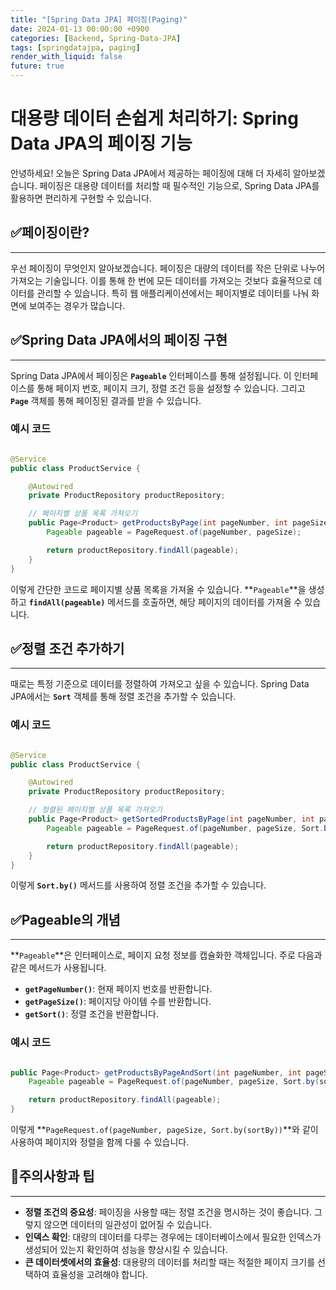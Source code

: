 ```yaml
---
title: "[Spring Data JPA] 페이징(Paging)"
date: 2024-01-13 00:00:00 +0900
categories: [Backend, Spring-Data-JPA]
tags: [springdatajpa, paging]
render_with_liquid: false
future: true
---
```


# **대용량 데이터 손쉽게 처리하기: Spring Data JPA의 페이징 기능**

안녕하세요! 오늘은 Spring Data JPA에서 제공하는 페이징에 대해 더 자세히 알아보겠습니다. 페이징은 대용량 데이터를 처리할 때 필수적인 기능으로, Spring Data JPA를 활용하면 편리하게 구현할 수 있습니다.

## ✅**페이징이란?**

---

우선 페이징이 무엇인지 알아보겠습니다. 페이징은 대량의 데이터를 작은 단위로 나누어 가져오는 기술입니다. 이를 통해 한 번에 모든 데이터를 가져오는 것보다 효율적으로 데이터를 관리할 수 있습니다. 특히 웹 애플리케이션에서는 페이지별로 데이터를 나눠 화면에 보여주는 경우가 많습니다.

## ✅**Spring Data JPA에서의 페이징 구현**

---

Spring Data JPA에서 페이징은 **`Pageable`** 인터페이스를 통해 설정됩니다. 이 인터페이스를 통해 페이지 번호, 페이지 크기, 정렬 조건 등을 설정할 수 있습니다. 그리고 **`Page`** 객체를 통해 페이징된 결과를 받을 수 있습니다.

### **예시 코드**

```java

@Service
public class ProductService {

    @Autowired
    private ProductRepository productRepository;

    // 페이지별 상품 목록 가져오기
    public Page<Product> getProductsByPage(int pageNumber, int pageSize) {
        Pageable pageable = PageRequest.of(pageNumber, pageSize);

        return productRepository.findAll(pageable);
    }
}

```

이렇게 간단한 코드로 페이지별 상품 목록을 가져올 수 있습니다. **`Pageable`**을 생성하고 **`findAll(pageable)`** 메서드를 호출하면, 해당 페이지의 데이터를 가져올 수 있습니다.

## ✅**정렬 조건 추가하기**

---

때로는 특정 기준으로 데이터를 정렬하여 가져오고 싶을 수 있습니다. Spring Data JPA에서는 **`Sort`** 객체를 통해 정렬 조건을 추가할 수 있습니다.

### **예시 코드**

```java

@Service
public class ProductService {

    @Autowired
    private ProductRepository productRepository;

    // 정렬된 페이지별 상품 목록 가져오기
    public Page<Product> getSortedProductsByPage(int pageNumber, int pageSize, String sortBy) {
        Pageable pageable = PageRequest.of(pageNumber, pageSize, Sort.by(sortBy));

        return productRepository.findAll(pageable);
    }
}

```

이렇게 **`Sort.by()`** 메서드를 사용하여 정렬 조건을 추가할 수 있습니다.

## ✅**Pageable의 개념**

---

**`Pageable`**은 인터페이스로, 페이지 요청 정보를 캡슐화한 객체입니다. 주로 다음과 같은 메서드가 사용됩니다.

- **`getPageNumber()`**: 현재 페이지 번호를 반환합니다.
- **`getPageSize()`**: 페이지당 아이템 수를 반환합니다.
- **`getSort()`**: 정렬 조건을 반환합니다.

### **예시 코드**

```java

public Page<Product> getProductsByPageAndSort(int pageNumber, int pageSize, String sortBy) {
    Pageable pageable = PageRequest.of(pageNumber, pageSize, Sort.by(sortBy));

    return productRepository.findAll(pageable);
}

```

이렇게 **`PageRequest.of(pageNumber, pageSize, Sort.by(sortBy))`**와 같이 사용하여 페이지와 정렬을 함께 다룰 수 있습니다.

## 📌**주의사항과 팁**

---

- **정렬 조건의 중요성**: 페이징을 사용할 때는 정렬 조건을 명시하는 것이 좋습니다. 그렇지 않으면 데이터의 일관성이 없어질 수 있습니다.
- **인덱스 확인**: 대량의 데이터를 다루는 경우에는 데이터베이스에서 필요한 인덱스가 생성되어 있는지 확인하여 성능을 향상시킬 수 있습니다.
- **큰 데이터셋에서의 효율성**: 대용량의 데이터를 처리할 때는 적절한 페이지 크기를 선택하여 효율성을 고려해야 합니다.
